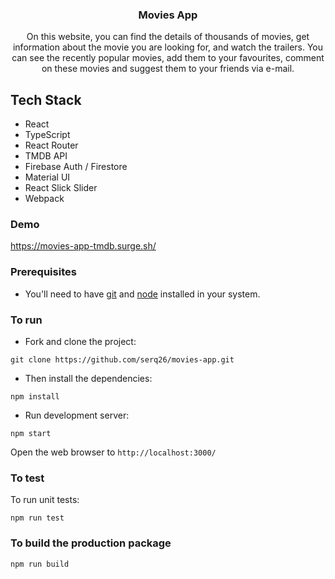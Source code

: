 
<p align="center">
    <h3 align="center">Movies App<br></h3>
</p>


<p align="center">
  On this website, you can find the details of thousands of movies, get information about the movie you are looking for, and watch the trailers.
  You can see the recently popular movies, add them to your favourites, comment on these movies and suggest them to your friends via e-mail.
</p>

<h2>Tech Stack</h2>
<ul>
  <li>React</li>
  <li>TypeScript</li>
  <li>React Router</li>
  <li>TMDB API</li>
  <li>Firebase Auth / Firestore</li>
  <li>Material UI</li>
  <li>React Slick Slider</li>
  <li>Webpack</li>
</ul>

### Demo
https://movies-app-tmdb.surge.sh/

### Prerequisites
* You'll need to have [git](https://git-scm.com/) and [node](https://nodejs.org/en/) installed in your system.

### To run
* Fork and clone the project:

```
git clone https://github.com/serq26/movies-app.git
```

* Then install the dependencies:

```
npm install
```

* Run development server:

```
npm start
```

Open the web browser to `http://localhost:3000/`

### To test
To run unit tests:

```
npm run test
```

### To build the production package
```
npm run build
```
